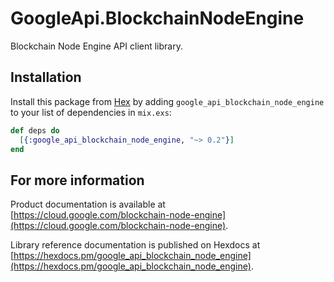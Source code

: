 # GoogleApi.BlockchainNodeEngine

Blockchain Node Engine API client library.



## Installation

Install this package from [Hex](https://hex.pm) by adding
`google_api_blockchain_node_engine` to your list of dependencies in `mix.exs`:

```elixir
def deps do
  [{:google_api_blockchain_node_engine, "~> 0.2"}]
end
```

## For more information

Product documentation is available at [https://cloud.google.com/blockchain-node-engine](https://cloud.google.com/blockchain-node-engine).

Library reference documentation is published on Hexdocs at
[https://hexdocs.pm/google_api_blockchain_node_engine](https://hexdocs.pm/google_api_blockchain_node_engine).
